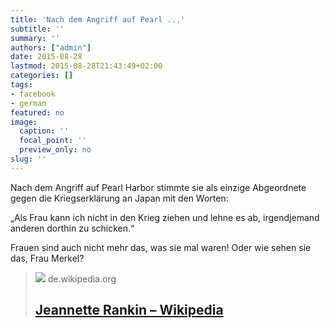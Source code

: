 ```yaml
---
title: 'Nach dem Angriff auf Pearl ...'
subtitle: ''
summary: ''
authors: ["admin"]
date: 2015-08-28
lastmod: 2015-08-28T21:43:49+02:00
categories: []
tags:
- facebook
- german
featured: no
image:
  caption: ''
  focal_point: ''
  preview_only: no
slug: ''
---
```

Nach dem Angriff auf Pearl Harbor stimmte sie als einzige Abgeordnete gegen die Kriegserklärung an Japan mit den Worten:

„Als Frau kann ich nicht in den Krieg ziehen und lehne es ab, irgendjemand anderen dorthin zu schicken.“

Frauen sind auch nicht mehr das, was sie mal waren! Oder wie sehen sie das, Frau Merkel?﻿
> [![](https://upload.wikimedia.org/wikipedia/commons/2/22/Jeannetterankin.jpg)](https://de.wikipedia.org/wiki/Jeannette_Rankin)
> de.wikipedia.org
> ## [Jeannette Rankin – Wikipedia](https://de.wikipedia.org/wiki/Jeannette_Rankin)
>


